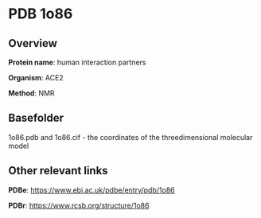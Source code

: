 # PDB 1o86

## Overview

**Protein name**: human interaction partners

**Organism**: ACE2

**Method**: NMR



## Basefolder

1o86.pdb and 1o86.cif - the coordinates of the threedimensional molecular model



## Other relevant links 
**PDBe**:  https://www.ebi.ac.uk/pdbe/entry/pdb/1o86
 
**PDBr**: https://www.rcsb.org/structure/1o86 
